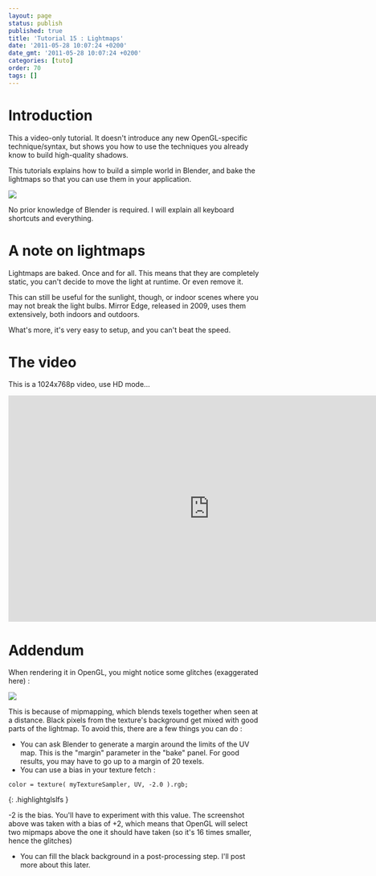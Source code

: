 ```yaml
---
layout: page
status: publish
published: true
title: 'Tutorial 15 : Lightmaps'
date: '2011-05-28 10:07:24 +0200'
date_gmt: '2011-05-28 10:07:24 +0200'
categories: [tuto]
order: 70
tags: []
---
```


# Introduction

This a video-only tutorial. It doesn't introduce any new OpenGL-specific technique/syntax, but shows you how to use the techniques you already know to build high-quality shadows.

This tutorials explains how to build a simple world in Blender, and bake the lightmaps so that you can use them in your application.

![]({{site.baseurl}}/assets/images/tuto-15-lightmaps/lighmappedroom.png)

No prior knowledge of Blender is required. I will explain all keyboard shortcuts and everything.

# A note on lightmaps

Lightmaps are baked. Once and for all. This means that they are completely static, you can't decide to move the light at runtime. Or even remove it.

This can still be useful for the sunlight, though, or indoor scenes where you may not break the light bulbs. Mirror Edge, released in 2009, uses them extensively, both indoors and outdoors.

What's more, it's very easy to setup, and you can't beat the speed.

# The video

This is a 1024x768p video, use HD mode...

<iframe src="http://player.vimeo.com/video/24359223?title=0&byline=0&portrait=0" frameborder="0" width="800" height="450"></iframe>

# Addendum

When rendering it in OpenGL, you might notice some glitches (exaggerated here) :

![]({{site.baseurl}}/assets/images/tuto-15-lightmaps/positivebias.png)


This is because of mipmapping, which blends texels together when seen at a distance. Black pixels from the texture's background get mixed with good parts of the lightmap. To avoid this, there are a few things you can do :

* You can ask Blender to generate a margin around the limits of the UV map. This is the "margin" parameter in the "bake" panel. For good results, you may have to go up to a margin of 20 texels.
* You can use a bias in your texture fetch :

``` glsls
color = texture( myTextureSampler, UV, -2.0 ).rgb;
```
{: .highlightglslfs }

-2 is the bias. You'll have to experiment with this value. The screenshot above was taken with a bias of +2, which means that OpenGL will select two mipmaps above the one it should have taken (so it's 16 times smaller, hence the glitches)

* You can fill the black background in a post-processing step. I'll post more about this later.

